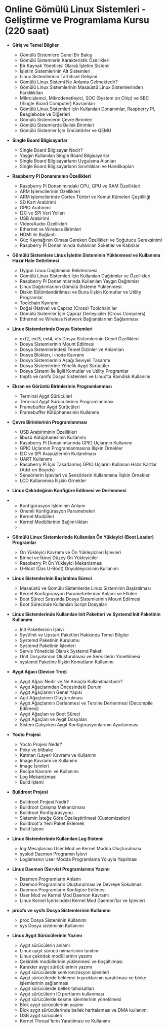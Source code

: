 # Online Gömülü Linux Sistemleri - Geliştirme ve Programlama Kursu (220 saat)

* __Giriş ve Temel Bilgiler__

   * Gömülü Sistemlere Genel Bir Bakış
   * Gömülü Sistemlerin Karakteristik Özellikleri  
   * Bir Kaynak Yöneticisi Olarak İşletim Sistemi
   * İşletim Sistemlerinin Alt Sistemleri
   * Linux Sistemlerinin Tarhihsel Gelişimi
   * Gömülü Linux Sistemi Ne Anlama Gelmektedir?
   * Gömülü Linux Sistemlerinin Masaüstü Linux Sistemlerinden Farklılıklları
   * Mikroişlemci, Mikrodenetleyici, SOC (System on Chip) ve SBC (Single Board Computer) Kavramları
   * Gömülü Linux Sistemleri için Kullanılan Donanımlar, Raspberry Pi, Beaglebobe ve Diğerleri
   * Gömülü Sistemlerin Çevre Birimleri
   * Gömülü Sistemlerde Bellek Birimleri
   * Gömülü Sistemler İçin Emülatörler ve QEMU

* __Single Board Bilgisayarlar__

    * Single Board Bilgisayar Nedir?
    * Yaygın Kullanılan Single Board Bilgisayarlar
    * Single Board Bilgisayarların Uygulama Alanları
    * Single Board Bilgisayarların Sınırlılıkları ve Handikapları

* __Raspberry Pi Donanımının Özellikleri__
    
    * Raspberry Pi Donanımındaki CPU, GPU ve RAM Özellikleri
    * ARM İşlemcilerinin Özellikleri
    * ARM işlemcilerinde Cortex Türleri ve Komut Kümeleri Çeşitliliği
    * SD Kart Arabirimi
    * GPIO Arabirimi
    * I2C ve SPI Veri Yolları
    * USB Arabirimi
    * Video/Audio Özellikleri
    * Ethernet ve Wireless Birimleri
    * HDMI ile Bağlantı
    * Güç Kaynağının Olması Gereken Özellikleri ve Soğutucu Gereksinimi
    * Raspberry Pi Donanımında Kullanılan Soketler ve Kablolar
      
* __Gömülü Sistemlere Linux İşletim Sisteminin Yüklenmesi ve Kullanıma Hazır Hale Getirilmesi__

    * Uygun Linux Dağıtımının Belirlenmesi
    * Gömülü Linux Sistemleri İçin Kullanılan Dağıtımlar ve Özellikleri
    * Raspberry Pi Donanımlarında Kullanılan Yaygın Dağıtımlar
    * Linux Dağıtımlarının Gömülü Sisteme Yüklenmesi
    * Diskin Bölümlendirilmesi ve Buna İlişkin Komutlar ve Utility Programlar
    * Toolchain Kavramı
    * Doğal (Native) ve Çapraz (Cross) Toolchain'ler
    * Gömülü Sistemler İçin Çapraz Derleyiciler (Cross Compilers)
    * Ethernet ve Wireless Network Bağlantılarının Sağlanması 

* __Linux Sistemlerinde Dosya Sistemleri__

    * ext2, ext3, ext4, xfs Dosya Sistemlerinin Genel Özellikleri
    * Dosya Sistemlerinin Mount Edilmesi
    * Dosya Sistemlerindeki Temel Dizinler ve Anlamları
    * Dosya Bloklerı, i-node Kavramı
    * Dosya Sistemlerinin Aşağı Seviyeli Tasarımı
    * Dosya Sistemlerine Yönelik Aygıt Sürücüler
    * Dosya Sistemi İle İlgili Komutlar ve Utility Programlar
    * tmpfs ve ramfs Dosya Sistemleri ve Linux'ta Ramdisk Kullanımı

* __Ekran ve Görüntü Birimlerinin Programlanması__
   * Terminal Aygıt Sürücüleri
   * Terminal Aygıt Sürücülerinin Programlanması
   * Framebuffer Aygıt Sürücüleri
   * Framebuffer Kütüphanesinin Kullanımı
        
* __Çevre Birimlerinin Programlanması__
  
   * USB Arabiriminin Özellikleri 
   * libusb Kütüphanesinin Kullanımı
   * Raspberry Pi Donanımlarında GPIO Uçlarının Kullanımı
   * GPIO Uçlarının Programlanmasına İlişkin Örnekler
   * I2C ve SPI Arayüzlerinin Kullanılması
   * UART Kullanımı
   * Raspberry Pi İçin Tasarlanmış GPIO Uçlarını Kullanan Hazır Kartlar (Add-on Boards)
   * Sensörlerin İşlevleri ve Sensörlerin Kullanımına İlişkin Örnekler
   * LCD Kullanımına İlişkin Örnekler

* __Linux Çekirdeğinin Konfigüre Edilmesi ve Derlenmesi__
* 
    * Konfigürasyon İşleminin Anlamı
    * Önemli Konfigürasyon Parametreleri
    * Kernel Modülleri
    * Kernel Modüllerinin Bağımlılıkları
    * 

* __Gömülü Linux Sistemlerinde Kullanılan Ön Yükleyici (Boot Loader) Programlar__

  * Ön Yükleyici Kavramı ve Ön Yükleyicileri İşlevleri
  * Birinci ve İkinci Düzey Ön Yükleyiciler 
  * Raspberry Pi Ön Yükleyici Mekanizması
  * U-Boot (Das U-Boot) Önyükleyicisinin Kullanımı
    
* __Linux Sistemlerinin Başlatılma Süreci__
  
  * Masaüstü ve Gömülü Sistemlerde Linux Sisteminin Başlatılması
  * Kernel Konfigürasyon Parametrelerinin Anlamı ve Etkileri
  * Boot Süreci Sırasında Dosya Sistemlerinin Mount Edilmesi
  * Boot Sürecinde Kullanılan Script Dosyaları

* __Linux Sistemlerinde Kullanılan Init Paketleri ve Systemd Init Paketinin Kullanımı__

  * Init Paketlerinin İşlevi
  * SysVInit ve Upstart Paketleri Hakkında Temel Bilgiler
  * Systemd Paketinin Kurulumu
  * Systemd Paketinin İşlevleri
  * Servis Yöneticisi Olarak Systemd Paketi
  * Unit Dosyalarının Oluşturulması ve Servislerin Yönetilmesi
  * systemd Paketine İlişkin Komutların Kullanımı
  
* __Aygıt Ağacı (Device Tree)__
  
   * Aygıt Ağacı Nedir ve Ne Amaçla Kullanılmaktadır?
   * Aygıt Ağaçlarından Öncesindeki Durum 
   * Aygıt Ağaçlarının Genel Yapısı
   * Agıt Ağaçlarının Oluşturulması
   * Aygıt Ağaçlarının Derlenmesi ve Tersine Derlenmesi (Decompile Edilmesi)
   * Aygıt Ağaçları ve Boot Süreci
   * Aygıt Ağaçları ve Aygıt Dosyaları
   * Sistem Çalışırken Aygıt Konfigürasyonlarının Ayarlanması
 
* __Yocto Projesi__
  
    * Yocto Projesi Nedir?
    * Poky ve bitbake
    * Katman (Layer) Kavramı ve Kullanımı
    * Image Kavramı ve Kullanımı
    * Image İsimleri
    * Recipe Kavramı ve Kullanımı
    * Log Mekanizması
    * Build İşlemi
   
* __Buildroot Projesi__
  
    * Buildroot Projesi Nedir?
    * Buildroot Çalışma Mekanizması
    * Buildroot Konfigürasyonu
    * Sistemin İsteğe Göre Özelleştirilmesi (Customization)
    * Buildroot'a Yeni Paket Eklemek
    * Build İşlemi

* __Linux Sistemlerinde Kullanılan Log Sistemi__

    * log Mesajlarının User Mod ve Kernel Modda Oluşturulması
    * syslod Daemon Programın İşlevi
    * Loglamanın User Modda Programlama Yoluyla Yapılması

* __Linux Daemon (Servis) Programlarının Yazımı__

    * Daemon Programların Anlamı
    * Daemon Programların Oluşturulması ve Devreye Sokulması
    * Daemon Programların Konfigüre Edilmesi
    * User Mod ve Kernel Mod Daemon Kavramı
    * Linux Kernel İçerisindeki Kernel Mod Daemon'lar ve İşlevleri 

* __procfs ve sysfs Dosya Sistemlerinin Kullanımı__
  
    * proc Dosya Sisteminin Kullanımı
    * sys Dosya sisteminin Kullanımı
     
* __Linux Aygıt Sürücülerinin Yazımı__
    * Aygıt sürücülerin anlamı
    * Linux aygıt sürücü mimarisinin tanıtımı
    * Linux çekirdek modüllerinin yazımı
    * Çekirdek modüllerinin yüklenmesi ve boşaltılması
    * Karakter aygıt sürücülerinin yazımı
    * Aygıt sürücülerde senkronizasyon işlemleri
    * Aygıt sürücülerde bekleme kuyruklarının yaratılması ve bloke işlemlerinin sağlanması
    * Aygıt sürücülerde bellek tahsisatları
    * Aygıt sürücülerin IO portlarını kullanması
    * Aygıt sürücülerde kesme işlemlerinin yönetilmesi
    * Blok aygıt sürücülerinin yazımı
    * Blok aygıt sürücülerinde bellek haritalaması ve DMA kullanımı
    * USB aygıt sürücüleri
    * Kernel Thread'lerin Yaratılması ve Kullanımı
  
